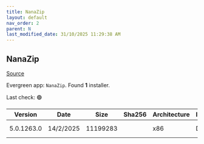 ```yaml
---
title: NanaZip
layout: default
nav_order: 2
parent: N
last_modified_date: 31/10/2025 11:29:38 AM
---
```


## NanaZip

[Source](https://github.com/M2Team/NanaZip)

Evergreen app: `NanaZip`. Found **1** installer.

Last check: 🟢

| Version    | Date      | Size     | Sha256 | Architecture | InstallerType | Type       | URI                                                                                                                                                                                          |
| ---------- | --------- | -------- | ------ | ------------ | ------------- | ---------- | -------------------------------------------------------------------------------------------------------------------------------------------------------------------------------------------- |
| 5.0.1263.0 | 14/2/2025 | 11199283 |        | x86          | Default       | msixbundle | [https://github.com/M2Team/NanaZip/releases/download/5.0.1263.0/NanaZip_5.0.1263.0.msixbundle](https://github.com/M2Team/NanaZip/releases/download/5.0.1263.0/NanaZip_5.0.1263.0.msixbundle) |
